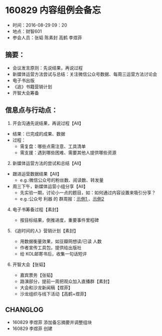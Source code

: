 # 160829 内容组例会备忘

- 时间：2016-08-29  09：20
- 地点：财智601
- 参会人员：张韬 陈素封 高鹤 李煜菲

## 摘要：
* 会议发言原则：先说结果，再说过程
* 新媒体运营方法尝试与总结：关注微信公众号数据、每周三运营方法讨论会
* 电子书出版
* 《追》书籍营销计划
* 开智大会筹备

## 信息点与行动点：
1. 开会沟通先说结果，再说过程【All】
  - 结果：已完成的成果、数据
  - 过程：
     - 需复盘：哪些点需注意、工具清单
     - 需支援：遇到哪些困难、需要其他人提供哪些资源
    
2. 新媒体运营方法的尝试和总结【All】
  - 跟进运营数据结果【All】
     - e.g.:微信公众号的粉丝数、阅读数、转发量 
  - 周三下午，新媒体运营小组分享【All】
      - 先实验一期，讨论小一点的题目，如：如何通过内容设置来吸引分享？
      - e.g.:公众号 利器 的 群周报：[示例1 ](http://mp.weixin.qq.com/s?timestamp=1472438157&src=3&ver=1&signature=KkctTmUJ5Yurz9XoVeWMNgFkKjc3uwXbiQo590KZ93sJWaFRvb-vRvsVXso4tq0kvK7TYACNFp4Gi4KuO1S*ua7k2y6zkgUEEMh5ZZefMoQIiGreRYbio4-X5zlh07izDbV2PijGDz7BOqgtBrs5Ar1R7WXbr4ulYv5JpWSRymo=)
、[示例2](http://mp.weixin.qq.com/s?timestamp=1472438157&src=3&ver=1&signature=KkctTmUJ5Yurz9XoVeWMNgFkKjc3uwXbiQo590KZ93sJWaFRvb-vRvsVXso4tq0kvK7TYACNFp4Gi4KuO1S*uT3E4WcAQUyZRRxjFHAnSQ0jvaTNm5iJ2W0VlJfDsxiizKUOC0VUXlmLTTpeWDIxR6fCX*LPH7POItpTptn3ZbA=)

4. 电子书筹备过程【素封】
   - 按目标结果，倒推进度，重要事件里程碑

5. 《追时间的人》营销计划【素封】
   - 用数据衡量效果，如豆瓣网想读/已读 人数
   - 作者宣传工具包，提供给出版社
   - 给 KOL邮寄书后，收集一句话短评

6. 开智大会【张韬】
   - 嘉宾票务【张韬】
   - 路演部分，提前一周把观众加入直播群【素封】
   - 大会和沙龙新闻稿【煜菲】
   - 沙龙组织与线下活动【高鹤+煜菲】
   
## CHANGLOG 
- 160829 李煜菲 添加备忘摘要并调整组块   
- 160829 李煜菲 创建  